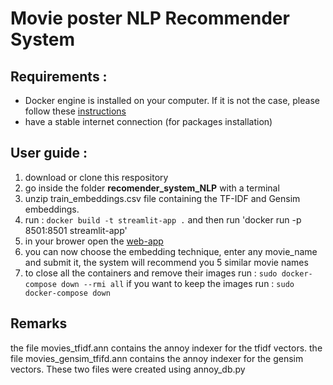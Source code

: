# Movie poster NLP Recommender System

## Requirements :
- Docker engine is installed on your computer. If it is not the case, please follow these [instructions](https://docs.docker.com/engine/install/)
- have a stable internet connection (for packages installation)


## User guide :
1. download or clone this respository
2. go inside the folder **recomender_system_NLP** with a terminal
3. unzip train_embeddings.csv file containing the TF-IDF and Gensim embeddings.
3. run : `docker build -t streamlit-app .` and then run 'docker run -p 8501:8501 streamlit-app'
4. in your brower open the [web-app](http://localhost:8501/)
5. you can now choose the embedding technique, enter any movie_name and submit it, the system will recommend you 5 similar movie names
6. to close all the containers and remove their images run : `sudo docker-compose down --rmi all`
if you want to keep the images run : `sudo docker-compose down`

## Remarks 
the file movies_tfidf.ann contains the annoy indexer for the tfidf vectors.
the file movies_gensim_tfifd.ann contains the annoy indexer for the gensim vectors.
These two files were created using annoy_db.py